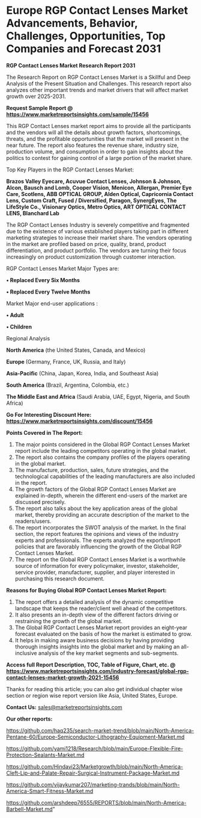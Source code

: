 # Europe RGP Contact Lenses Market Advancements, Behavior, Challenges, Opportunities, Top Companies and Forecast 2031

<strong>RGP Contact Lenses Market Research Report 2031</strong>

The Research Report on RGP Contact Lenses Market is a Skillful and Deep Analysis of the Present Situation and Challenges. This research report also analyzes other important trends and market drivers that will affect market growth over 2025-2031.

<strong>Request Sample Report @ <a href=https://www.marketreportsinsights.com/sample/15456>https://www.marketreportsinsights.com/sample/15456</a></strong>

This RGP Contact Lenses market report aims to provide all the participants and the vendors will all the details about growth factors, shortcomings, threats, and the profitable opportunities that the market will present in the near future. The report also features the revenue share, industry size, production volume, and consumption in order to gain insights about the politics to contest for gaining control of a large portion of the market share.

Top Key Players in the RGP Contact Lenses Market:

<strong>Brazos Valley Eyecare, Acuvue Contact Lenses, Johnson & Johnson, Alcon, Bausch and Lomb, Cooper Vision, Menicon, Allergan, Premier Eye Care, Scotlens, ABB OPTICAL GROUP, Alden Optical, Capricornia Contact Lens, Custom Craft, Fused / Diversified, Paragon, SynergEyes, The LifeStyle Co., Visionary Optics, Metro Optics, ART OPTICAL CONTACT LENS, Blanchard Lab</strong>

The RGP Contact Lenses Industry is severely competitive and fragmented due to the existence of various established players taking part in different marketing strategies to increase their market share. The vendors operating in the market are profiled based on price, quality, brand, product differentiation, and product portfolio. The vendors are turning their focus increasingly on product customization through customer interaction.

RGP Contact Lenses Market Major Types are:

<strong>• Replaced Every Six Months

• Replaced Every Twelve Months</strong>

Market Major end-user applications :

<strong>• Adult

• Children</strong>

Regional Analysis

</u><strong><b>North America</b></strong> (the United States, Canada, and Mexico)

<strong><b>Europe </b></strong>(Germany, France, UK, Russia, and Italy)

<strong><b>Asia-Pacific</b></strong> (China, Japan, Korea, India, and Southeast Asia)

<strong><b>South America</b></strong> (Brazil, Argentina, Colombia, etc.)

<strong><b>The Middle East and Africa</b></strong> (Saudi Arabia, UAE, Egypt, Nigeria, and South Africa)

<strong>Go For Interesting Discount Here: <a href=https://www.marketreportsinsights.com/discount/15456>https://www.marketreportsinsights.com/discount/15456</a></strong>

<strong>Points Covered in The Report:</strong>
<ol>
  <li>The major points considered in the Global RGP Contact Lenses Market report include the leading competitors operating in the global market.</li>
  <li>The report also contains the company profiles of the players operating in the global market.</li>
  <li>The manufacture, production, sales, future strategies, and the technological capabilities of the leading manufacturers are also included in the report.</li>
  <li>The growth factors of the Global RGP Contact Lenses Market are explained in-depth, wherein the different end-users of the market are discussed precisely.</li>
  <li>The report also talks about the key application areas of the global market, thereby providing an accurate description of the market to the readers/users.</li>
  <li>The report incorporates the SWOT analysis of the market. In the final section, the report features the opinions and views of the industry experts and professionals. The experts analyzed the export/import policies that are favorably influencing the growth of the Global RGP Contact Lenses Market.</li>
  <li>The report on the Global RGP Contact Lenses Market is a worthwhile source of information for every policymaker, investor, stakeholder, service provider, manufacturer, supplier, and player interested in purchasing this research document.</li>
</ol>
<strong>Reasons for Buying Global RGP Contact Lenses Market Report:</strong>

<ol>
  <li>The report offers a detailed analysis of the dynamic competitive landscape that keeps the reader/client well ahead of the competitors.</li>
  <li>It also presents an in-depth view of the different factors driving or restraining the growth of the global market.</li>
  <li>The Global RGP Contact Lenses Market report provides an eight-year forecast evaluated on the basis of how the market is estimated to grow.</li>
  <li>It helps in making aware business decisions by having providing thorough insights insights into the global market and by making an all-inclusive analysis of the key market segments and sub-segments.</li>
</ol>
<strong>Access full Report Description, TOC, Table of Figure, Chart, etc. @ <a href=https://www.marketreportsinsights.com/industry-forecast/global-rgp-contact-lenses-market-growth-2021-15456>https://www.marketreportsinsights.com/industry-forecast/global-rgp-contact-lenses-market-growth-2021-15456</a></strong>


Thanks for reading this article; you can also get individual chapter wise section or region wise report version like Asia, United States, Europe.

<strong>Contact Us:</strong>
sales@marketreportsinsights.com

<strong>Our other reports:</strong>

<a href=https://github.com/haq235/search-market-trend/blob/main/North-America-Pentane-60/Europe-Semiconductor-Lithography-Equipment-Market.md>https://github.com/haq235/search-market-trend/blob/main/North-America-Pentane-60/Europe-Semiconductor-Lithography-Equipment-Market.md</a>

<a href=https://github.com/yami1218/Research/blob/main/Europe-Flexible-Fire-Protection-Sealants-Market.md>https://github.com/yami1218/Research/blob/main/Europe-Flexible-Fire-Protection-Sealants-Market.md</a>

<a href=https://github.com/Hindavi23/Marketgrowth/blob/main/North-America-Cleft-Lip-and-Palate-Repair-Surgical-Instrument-Package-Market.md>https://github.com/Hindavi23/Marketgrowth/blob/main/North-America-Cleft-Lip-and-Palate-Repair-Surgical-Instrument-Package-Market.md</a>

<a href=https://github.com/vijaykumar207/marketing-trands/blob/main/North-America-Smart-Fitness-Market.md>https://github.com/vijaykumar207/marketing-trands/blob/main/North-America-Smart-Fitness-Market.md</a>

<a href=https://github.com/arshdeep76555/REPORTS/blob/main/North-America-Barbell-Market.md>https://github.com/arshdeep76555/REPORTS/blob/main/North-America-Barbell-Market.md</a>"
